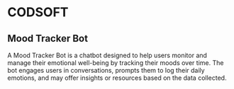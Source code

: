 # CODSOFT
## Mood Tracker Bot
A Mood Tracker Bot is a chatbot designed to help users monitor and manage their emotional well-being by tracking their moods over time. 
The bot engages users in conversations, prompts them to log their daily emotions, and may offer insights or resources based on the data collected.

